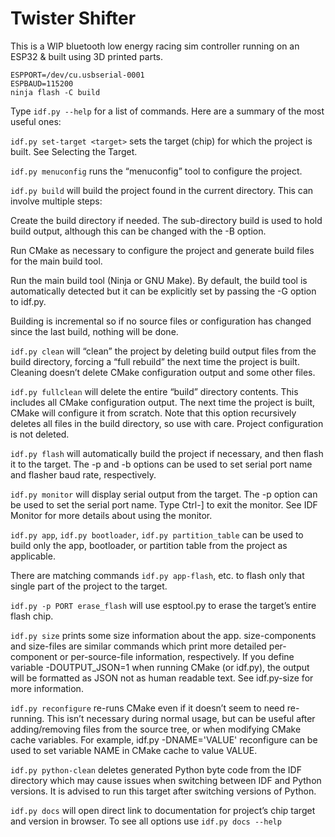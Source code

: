 # Twister Shifter

This is a WIP bluetooth low energy racing sim controller running on an ESP32 & built using 3D printed parts.

```shell
ESPPORT=/dev/cu.usbserial-0001
ESPBAUD=115200
ninja flash -C build
```

Type `idf.py --help` for a list of commands. Here are a summary of the most useful ones:

`idf.py set-target <target>` sets the target (chip) for which the project is built. See Selecting the Target.

`idf.py menuconfig` runs the “menuconfig” tool to configure the project.

`idf.py build` will build the project found in the current directory. This can involve multiple steps:

Create the build directory if needed. The sub-directory build is used to hold build output, although this can be changed with the -B option.

Run CMake as necessary to configure the project and generate build files for the main build tool.

Run the main build tool (Ninja or GNU Make). By default, the build tool is automatically detected but it can be explicitly set by passing the -G option to idf.py.

Building is incremental so if no source files or configuration has changed since the last build, nothing will be done.

`idf.py clean` will “clean” the project by deleting build output files from the build directory, forcing a “full rebuild” the next time the project is built. Cleaning doesn’t delete CMake configuration output and some other files.

`idf.py fullclean` will delete the entire “build” directory contents. This includes all CMake configuration output. The next time the project is built, CMake will configure it from scratch. Note that this option recursively deletes all files in the build directory, so use with care. Project configuration is not deleted.

`idf.py flash` will automatically build the project if necessary, and then flash it to the target. The -p and -b options can be used to set serial port name and flasher baud rate, respectively.

`idf.py monitor` will display serial output from the target. The -p option can be used to set the serial port name. Type Ctrl-] to exit the monitor. See IDF Monitor for more details about using the monitor.

`idf.py app`, `idf.py bootloader`, `idf.py partition_table` can be used to build only the app, bootloader, or partition table from the project as applicable.

There are matching commands `idf.py app-flash`, etc. to flash only that single part of the project to the target.

`idf.py -p PORT erase_flash` will use esptool.py to erase the target’s entire flash chip.

`idf.py size` prints some size information about the app. size-components and size-files are similar commands which print more detailed per-component or per-source-file information, respectively. If you define variable -DOUTPUT_JSON=1 when running CMake (or idf.py), the output will be formatted as JSON not as human readable text. See idf.py-size for more information.

`idf.py reconfigure` re-runs CMake even if it doesn’t seem to need re-running. This isn’t necessary during normal usage, but can be useful after adding/removing files from the source tree, or when modifying CMake cache variables. For example, idf.py -DNAME='VALUE' reconfigure can be used to set variable NAME in CMake cache to value VALUE.

`idf.py python-clean` deletes generated Python byte code from the IDF directory which may cause issues when switching between IDF and Python versions. It is advised to run this target after switching versions of Python.

`idf.py docs` will open direct link to documentation for project’s chip target and version in browser. To see all options use `idf.py docs --help`
